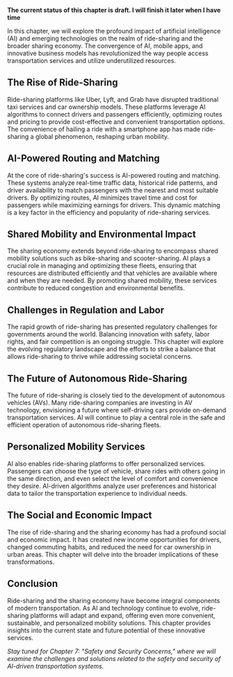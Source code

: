 **The current status of this chapter is draft. I will finish it later when I have time**

In this chapter, we will explore the profound impact of artificial intelligence (AI) and emerging technologies on the realm of ride-sharing and the broader sharing economy. The convergence of AI, mobile apps, and innovative business models has revolutionized the way people access transportation services and utilize underutilized resources.

The Rise of Ride-Sharing
------------------------

Ride-sharing platforms like Uber, Lyft, and Grab have disrupted traditional taxi services and car ownership models. These platforms leverage AI algorithms to connect drivers and passengers efficiently, optimizing routes and pricing to provide cost-effective and convenient transportation options. The convenience of hailing a ride with a smartphone app has made ride-sharing a global phenomenon, reshaping urban mobility.

AI-Powered Routing and Matching
-------------------------------

At the core of ride-sharing's success is AI-powered routing and matching. These systems analyze real-time traffic data, historical ride patterns, and driver availability to match passengers with the nearest and most suitable drivers. By optimizing routes, AI minimizes travel time and cost for passengers while maximizing earnings for drivers. This dynamic matching is a key factor in the efficiency and popularity of ride-sharing services.

Shared Mobility and Environmental Impact
----------------------------------------

The sharing economy extends beyond ride-sharing to encompass shared mobility solutions such as bike-sharing and scooter-sharing. AI plays a crucial role in managing and optimizing these fleets, ensuring that resources are distributed efficiently and that vehicles are available where and when they are needed. By promoting shared mobility, these services contribute to reduced congestion and environmental benefits.

Challenges in Regulation and Labor
----------------------------------

The rapid growth of ride-sharing has presented regulatory challenges for governments around the world. Balancing innovation with safety, labor rights, and fair competition is an ongoing struggle. This chapter will explore the evolving regulatory landscape and the efforts to strike a balance that allows ride-sharing to thrive while addressing societal concerns.

The Future of Autonomous Ride-Sharing
-------------------------------------

The future of ride-sharing is closely tied to the development of autonomous vehicles (AVs). Many ride-sharing companies are investing in AV technology, envisioning a future where self-driving cars provide on-demand transportation services. AI will continue to play a central role in the safe and efficient operation of autonomous ride-sharing fleets.

Personalized Mobility Services
------------------------------

AI also enables ride-sharing platforms to offer personalized services. Passengers can choose the type of vehicle, share rides with others going in the same direction, and even select the level of comfort and convenience they desire. AI-driven algorithms analyze user preferences and historical data to tailor the transportation experience to individual needs.

The Social and Economic Impact
------------------------------

The rise of ride-sharing and the sharing economy has had a profound social and economic impact. It has created new income opportunities for drivers, changed commuting habits, and reduced the need for car ownership in urban areas. This chapter will delve into the broader implications of these transformations.

Conclusion
----------

Ride-sharing and the sharing economy have become integral components of modern transportation. As AI and technology continue to evolve, ride-sharing platforms will adapt and expand, offering even more convenient, sustainable, and personalized mobility solutions. This chapter provides insights into the current state and future potential of these innovative services.

*Stay tuned for Chapter 7: "Safety and Security Concerns," where we will examine the challenges and solutions related to the safety and security of AI-driven transportation systems.*

